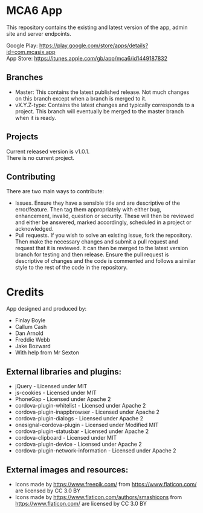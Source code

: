 # MCA6 App
This repository contains the existing and latest version of the app, admin site and server endpoints.

Google Play: https://play.google.com/store/apps/details?id=com.mcasix.app \
App Store: https://itunes.apple.com/gb/app/mca6/id1449187832

## Branches
- Master: This contains the latest published release. Not much changes on this branch except when a branch is merged to it.
- vX.Y.Z-type: Contains the latest changes and typically corresponds to a project. This branch will eventually be merged to the master branch when it is ready.

## Projects
Current released version is v1.0.1. \
There is no current project.

## Contributing
There are two main ways to contribute:
- Issues. Ensure they have a sensible title and are descriptive of the error/feature. Then tag them appropriately with either bug, enhancement, invalid, question or security. These will then be reviewed and either be answered, marked accordingly, scheduled in a project or acknowledged.
- Pull requests. If you wish to solve an existing issue, fork the repository. Then make the necessary changes and submit a pull request and request that it is reviewed. It can then be merged to the latest version branch for testing and then release. Ensure the pull request is descriptive of changes and the code is commented and follows a similar style to the rest of the code in the repository.

# Credits
App designed and produced by:
- Finlay Boyle
- Callum Cash
- Dan Arnold
- Freddie Webb
- Jake Bozward
- With help from Mr Sexton

## External libraries and plugins:
- jQuery - Licensed under MIT
- js-cookies - Licensed under MIT
- PhoneGap - Licensed under Apache 2
- cordova-plugin-whitelist - Licensed under Apache 2
- cordova-plugin-inappbrowser - Licensed under Apache 2
- cordova-plugin-dialogs - Licensed under Apache 2
- onesignal-cordova-plugin - Licensed under Modified MIT
- cordova-plugin-statusbar - Licensed under Apache 2
- cordova-clipboard - Licensed under MIT
- cordova-plugin-device - Licensed under Apache 2
- cordova-plugin-network-information - Licensed under Apache 2

## External images and resources:
- Icons made by https://www.freepik.com/ from https://www.flaticon.com/ are licensed by CC 3.0 BY
- Icons made by https://www.flaticon.com/authors/smashicons from https://www.flaticon.com/ are licensed by CC 3.0 BY

